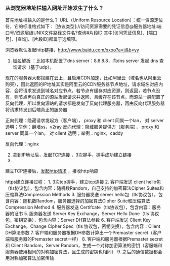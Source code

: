 ### 从浏览器地址栏输入网址开始发生了什么？

首先地址栏输入的是什么？ URL（Uniform Resource Location）：统一资源定位符，它的标准格式如下：
[协议类型]://访问资源需要的凭证信息@服务器地址:端口号/资源层级UNIX文件路径文件名?查询#片段ID
其中[访问凭证信息]、[端口号]、[查询]、[片段ID]都属于选填项。

浏览器默认发起http链接，http://www.baidu.com/xxoo?a=jj&b=yy

1. <u>域名解析</u> ：比如本机配置了dns server：8.8.8.8，向dns server 发起 dns 查询请求（基于udp），

现在的服务器大都搭建在云上，且启用CDN加速，比如阿里云（域名也从阿里云购买），因此返回的IP地址其实是阿里云的CDN服务器节点地址，请求域名对应内容，会将请求发送到域名对应节点，若节点有缓存对应资源，则返回，若节点没有，则节点再向真正的源站发起请求并返回，且缓存在该节点。而源站一般配置了反向代理，所以发向源站的请求都是发向了反向代理服务器，再由反向代理服务器将请求转发到后端真正的服务器

正向代理：隐藏请求发起方（客户端）， proxy 和 client 同属一个lan， 对 server 透明；举例：翻墙ss，v2ray
反向代理：隐藏服务提供方（服务端）， proxy 和 server 同属一个lan， 对 client 透明；举例：nginx，caddy

反向代理：nginx


2. 拿到IP地址后，<u>发起TCP连接</u> ，3次握手，握手成功建立链接
3. 
  建立TCP连接后，<u>发起http请求</u> ，接收http响应

https建立连接过程：
	1. 3次tcp握手，建立tcp连接
	2. 客户端发送 client hello包（tls协议包），包含内容：随机数Random，自己支持的加密算法Cipher Suites和压缩算法Compression Methods
	3. 服务器发送 server hello包（tls协议包），包含内容：随机数Random，服务器选择的加密算法Cipher Suite和压缩算法Compression Method
	4. 服务器发送 Certifcate（tls协议包），包含内容：服务器的证书
	5. 服务器发送 Server Key Exchange，Server Hello Done（tls 协议包，密钥交换），包含内容：Server DH算法参数
	6. 客户端发送 Client Key Exchange，Change Cipher Spec（tls 协议包，密钥交换），包含内容：Client DH算法参数
	7. 客户端和服务器根据DH参数计算出一个Premaster secret（客户端和服务器的Premaster secret一样）
	8. 客户端和服务器根据Premaster secret和 Client Random，Server Random，生成一个对称加密算法的密钥（客服端和服务器使用相同的对称加密算法，且生成的密钥也相同）
	9. 之后的通信数据都会用对称加密算法加密传输
